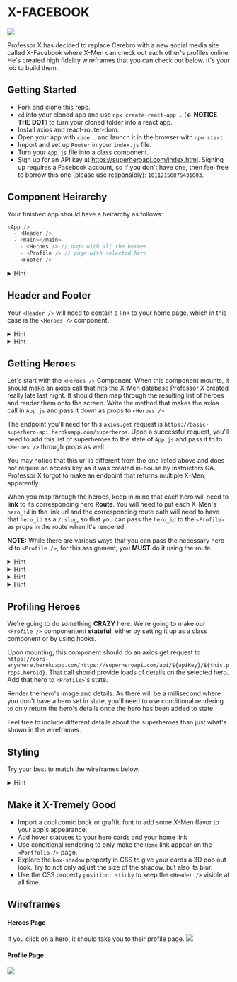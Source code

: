 # X-FACEBOOK

![](https://media.giphy.com/media/loAnHAy04UviE/giphy.gif)

Professor X has decided to replace Cerebro with a new social media site called X-Facebook where X-Men can check out each other's profiles online. He's created high fidelity wireframes that you can check out below. It's your job to build them.

## Getting Started
- Fork and clone this repo.
- `cd` into your cloned app and use `npx create-react-app .` (**<- NOTICE THE DOT**) to turn your cloned folder into a react app.
- Install axios and react-router-dom.
- Open your app with `code .` and launch it in the browser with `npm start`.
- Import and set up `Router` in your `index.js` file.
- Turn your `App.js` file into a class component.
- Sign up for an API key at https://superheroapi.com/index.html. Signing up requires a Facebook account, so if you don't have one, then feel free to borrow this one (please use responsibly): `10112156875431003`.

## Component Heirarchy
Your finished app should have a heirarchy as follows:

```js
<App /> 
  - <Header />
  - <main></main>
    - <Heroes /> // page with all the heroes
    - <Profile /> // page with selected hero
  - <Footer />
```

<details><summary>Hint</summary>
  
  Don't forget to import axios from axios and Route from react-router-dom in your App.js!

</details>

## Header and Footer 
Your `<Header />` will need to contain a link to your home page, which in this case is the `<Heroes />` component. 

<details><summary>Hint</summary>
  
  Don't forget to import Link from react-router-dom!

</details>

<details><summary>Hint</summary>
  
  When you set up the Route path for `<Heroes />`, remember that the paths for home pages must be exact!

</details>

## Getting Heroes 
Let's start with the `<Heroes />` Component. When this component mounts, it should make an axios call that hits the X-Men database Professor X created really late last night. It should then map through the resulting list of heroes and render them onto the screen. Write the method that makes the axios call in `App.js` and pass it down as props to `<Heroes />`

The endpoint you'll need for this `axios.get` request is `https://basic-superhero-api.herokuapp.com/superheros`. Upon a successful request, you'll need to add this list of superheroes to the state of `App.js` and pass it to to `<Heroes />` through props as well.

You may notice that this url is different from the one listed above and does not require an access key as it was created in-house by instructors GA. Professor X forgot to make an endpoint that returns multiple X-Men, apparently.

When you map through the heroes, keep in mind that each hero will need to **link** to its corresponding hero **Route**. You will need to put each X-Men's `hero_id` in the link url and the corresponding route path will need to have that `hero_id` as a `/:slug`, so that you can pass the `hero_id` to the `<Profile>` as props in the route when it's rendered.

**NOTE:** While there are various ways that you can pass the necessary hero id to `<Profile />`, for this assignment, you **MUST** do it using the route.

<details><summary>Hint</summary>
  
  Don't forget to import Link from react-router-dom!
  
</details>

<details><summary>Hint</summary>
  
  When you map through each hero, you will need to wrap each hero `<div>` with a `<Link>`
  
</details>

<details><summary>Hint</summary>
  
  In that last hint, this is what I was talking about specifically.
  
  ```
  props.heroes.map(hero => (
    <Link to={`/${hero.hero_id}`} key={hero.id} >
      // hero details
    </Link>
  ))
  ```
  
  
</details>

<details><summary>Hint</summary>
  
  Confused about passing the `hero_id` as props through the route? Review the [Advanced Router lesson](https://git.generalassemb.ly/sei-nyc-dinosaurs/Advanced-React-Router).
  
</details>

## Profiling Heroes
We're going to do something **CRAZY** here. We're going to make our `<Profile />` componentent **stateful**, either by setting it up as a class component or by using hooks.

Upon mounting, this component should do an axios get request to `https://cors-anywhere.herokuapp.com/https://superheroapi.com/api/${apiKey}/${this.props.heroId}`. That call should provide loads of details on the selected hero. Add that hero to `<Profile>`'s state.

Render the hero's image and details. As there will be a millisecond where you don't have a hero set in state, you'll need to use conditional rendering to only return the hero's details once the hero has been added to state.

Feel free to include different details about the superheroes than just what's shown in the wireframes.

## Styling
Try your best to match the wireframes below.

<details><summary>Hint</summary>
  
CSS Grid is a great solution for the `<Heroes />` layout.
  
</details>

## Make it X-Tremely Good
- Import a cool comic book or graffiti font to add some X-Men flavor to your app's appearance.
- Add hover statuses to your hero cards and your home link
- Use conditional rendering to only make the `Home` link appear on the `<Portfolio />` page.
- Explore the `box-shadow` property in CSS to give your cards a 3D pop out look. Try to not only adjust the size of the shadow, but also its blur.
- Use the CSS property `position: sticky` to keep the `<Header />` visible at all time.

## Wireframes

#### Heroes Page
If you click on a hero, it should take you to their profile page.
![](https://res.cloudinary.com/briandanger/image/upload/v1571231252/screencapture-localhost-3001-2019-10-16-09_04_43_gegz6e.png)

#### Profile Page
![](https://res.cloudinary.com/briandanger/image/upload/v1571230954/screencapture-localhost-3001-339-2019-10-16-09_00_44_obwk73.png)
